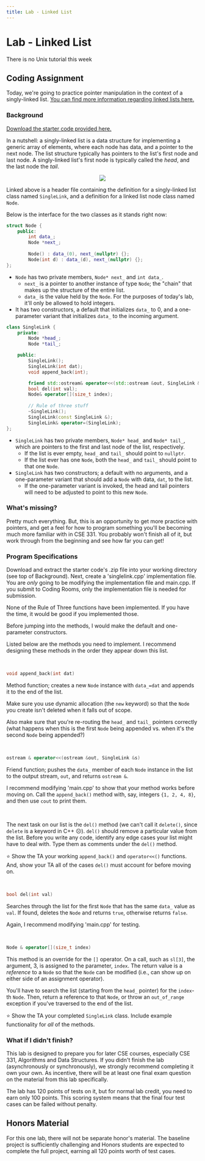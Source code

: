 ```yaml
---
title: Lab - Linked List
---
```


# Lab - Linked List

There is no Unix tutorial this week

## Coding Assignment

Today, we're going to practice pointer manipulation in the context of a singly-linked list. [You can find more information regarding linked lists here.](https://en.wikipedia.org/wiki/Linked_list)

### Background

[Download the starter code provided here.](../assets/downloads/lab_linked_list.zip)

In a nutshell: a singly-linked list is a data structure for implementing a generic array of elements, where each node has data, and a pointer to the next node. The list structure typically has pointers to the list's first node and last node. A singly-linked list's first node is typically called the _head_, and the last node the _tail_.

<div align="center">
    <img src="../assets/images/labs/linked_list.svg">
</div>

Linked above is a header file containing the definition for a singly-linked list class named `SingleLink`, and a definition for a linked list node class named `Node`.

Below is the interface for the two classes as it stands right now:

```c++
struct Node {
    public:
        int data_;
        Node *next_;
    
        Node() : data_(0), next_(nullptr) {};
        Node(int d) : data_(d), next_(nullptr) {};
};
```

- `Node` has two private members, `Node* next_` and `int data_`.
    - `next_` is a pointer to another instance of type `Node`; the "chain" that makes up the structure of the entire list.
    - `data_` is the value held by the `Node`. For the purposes of today's lab, it'll only be allowed to hold integers.
- It has two constructors, a default that initializes `data_` to 0, and a one-parameter variant that initializes `data_` to the incoming argument.

```c++
class SingleLink {
    private:
        Node *head_;
        Node *tail_;

    public:
        SingleLink();         
        SingleLink(int dat);    
        void append_back(int);

        friend std::ostream& operator<<(std::ostream &out, SingleLink &s);
        bool del(int val);
        Node& operator[](size_t index);
        
        // Rule of three stuff
        ~SingleLink();
        SingleLink(const SingleLink &);
        SingleLink& operator=(SingleLink);
};
```
- `SingleLink` has two private members, `Node* head_` and `Node* tail_`, which are pointers to the first and last node of the list, respectively.
    - If the list is ever empty, `head_` and `tail_` should point to `nullptr`.
    - If the list ever has one `Node`, both the `head_` and `tail_` should point to that one `Node`.
- `SingleLink` has two constructors; a default with no arguments, and a one-parameter variant that should add a `Node` with data, `dat`, to the list.
    - If the one-parameter variant is invoked, the head and tail pointers will need to be adjusted to point to this new `Node`.

### What's missing?

Pretty much everything. But, this is an opportunity to get more practice with pointers, and get a feel for how to program something you'll be becoming much more familiar with in CSE 331. You probably won't finish all of it, but work through from the beginning and see how far you can get! 

### Program Specifications

Download and extract the starter code's .zip file into your working directory (see top of Background). Next, create a 'singlelink.cpp' implementation file. You are _only_ going to be modifying the implementation file and main.cpp. If you submit to Coding Rooms, only the implementation file is needed for submission.

None of the Rule of Three functions have been implemented. If you have the time, it would be good if you implemented those.

Before jumping into the methods, I would make the default and one-parameter constructors.

Listed below are the methods you need to implement. I recommend designing these methods in the order they appear down this list.

&nbsp;

```c++
void append_back(int dat)
```

Method function; creates a new `Node` instance with `data_=dat` and appends it to the end of the list. 

Make sure you use dynamic allocation (the `new` keyword) so that the `Node` you create isn't deleted when it falls out of scope.

Also make sure that you're re-routing the `head_` and `tail_` pointers correctly (what happens when this is the first `Node` being appended vs. when it's the second `Node` being appended?)

&nbsp;

```c++
ostream & operator<<(ostream &out, SingleLink &s)
```

Friend function; pushes the `data_` member of each `Node` instance in the list to the output stream, `out`, and returns `ostream &`.
    
I recommend modifying 'main.cpp' to show that your method works before moving on. Call the `append_back()` method with, say, integers `{1, 2, 4, 8}`, and then use `cout` to print them.

&nbsp;

The next task on our list is the `del()` method (we can't call it `delete()`, since `delete` is a keyword in C++ ☹️). `del()` should remove a particular value from the list. Before you write any code, identify any edge cases your list might have to deal with. Type them as comments under the `del()` method.

⭐ Show the TA your working `append_back()` and `operator<<()` functions. And, show your TA all of the cases `del()` must account for before moving on.

&nbsp;

```c++
bool del(int val)
```

Searches through the list for the first `Node` that has the same `data_` value as `val`. If found, deletes the `Node` and returns `true`, otherwise returns `false`.

Again, I recommend modifying 'main.cpp' for testing.

&nbsp;

```c++
Node & operator[](size_t index)
```

This method is an override for the `[]` operator. On a call, such as `sl[3]`, the argument, 3, is assigned to the parameter, `index`. The return value is a _reference_ to a `Node` so that the `Node` can be modified (i.e., can show up on either side of an assignment operator). 

You'll have to search the list (starting from the `head_` pointer) for the `index`-th `Node`. Then, return a reference to that `Node`, or throw an `out_of_range` exception if you've traversed to the end of the list.

⭐ Show the TA your completed `SingleLink` class. Include example functionality for *all* of the methods.  


### What if I didn't finish?

This lab is designed to prepare you for later CSE courses, especially CSE 331, Algorithms and Data Structures. If you didn't finish the lab (asynchronously or synchronously), we strongly recommend completing it own your own. As incentive, there will be at least one final exam question on the material from this lab specifically.

The lab has 120 points of tests on it, but for normal lab credit, you need to earn only 100 points.  This scoring system means that the final four test cases can be failed without penalty.

## Honors Material

For this one lab, there will not be separate honor's material.  The baseline project is sufficiently challenging and Honors students are expected to complete the full project, earning all 120 points worth of test cases.
